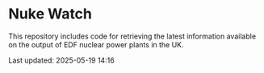 # Nuke Watch

This repository includes code for retrieving the latest information available on the output of EDF nuclear power plants in the UK.

Last updated: 2025-05-19 14:16